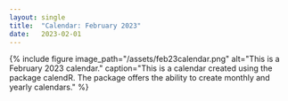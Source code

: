 ```yaml
---
layout: single
title:  "Calendar: February 2023"
date:   2023-02-01
---
```


{% include figure image_path="/assets/feb23calendar.png" alt="This is a February 2023 calendar." caption="This is a calendar created using the package calendR. The package offers the ability to create monthly and yearly calendars." %}

